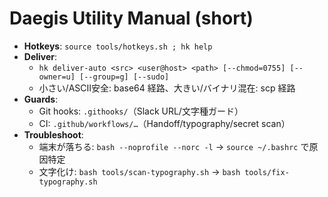 # Daegis Utility Manual (short)
- **Hotkeys**: `source tools/hotkeys.sh ; hk help`
- **Deliver**:
  - `hk deliver-auto <src> <user@host> <path> [--chmod=0755] [--owner=u] [--group=g] [--sudo]`
  - 小さい/ASCII安全: base64 経路、大きい/バイナリ混在: scp 経路
- **Guards**:
  - Git hooks: `.githooks/`（Slack URL/文字種ガード）
  - CI: `.github/workflows/…`（Handoff/typography/secret scan）
- **Troubleshoot**:
  - 端末が落ちる: `bash --noprofile --norc -l` → `source ~/.bashrc` で原因特定
  - 文字化け: `bash tools/scan-typography.sh` → `bash tools/fix-typography.sh`

